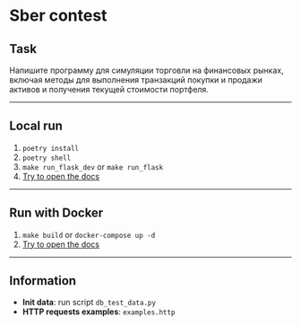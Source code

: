 # Sber contest

## Task
Напишите программу для симуляции торговли на финансовых рынках, включая методы для выполнения транзакций покупки и продажи активов и получения текущей стоимости портфеля.

---

## Local run

1. ```poetry install```
2. ```poetry shell```
3. ```make run_flask_dev``` or ```make run_flask```
4. [Try to open the docs](http://localhost:5020/docs)

---

## Run with Docker

1. ```make build``` or ```docker-compose up -d```
2. [Try to open the docs](http://localhost:8053/docs)

---

## Information
* **Init data**: run script ```db_test_data.py```
* **HTTP requests examples**: ```examples.http```
